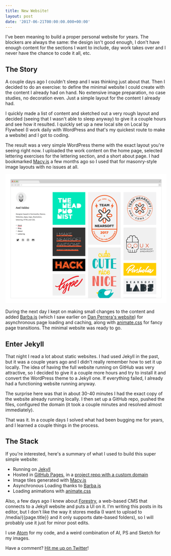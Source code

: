 ```yaml
---
title: New Website!
layout: post
date: '2017-06-21T00:00:00.000+00:00'
---
```

I've been meaning to build a proper personal website for years. The blockers are always the same: the design isn't good enough, I don't have enough content for the sections I want to include, day work takes over and I never have the chance to code it all, etc.

## The Story

A couple days ago I couldn't sleep and I was thinking just about that. Then I decided to do an exercise: to define the minimal website I could create with the content I already had on hand. No extensive image preparation, no case studies, no decoration even. Just a simple layout for the content I already had.

I quickly made a list of content and sketched out a very rough layout and decided (seeing that I wasn't able to sleep anyway) to give it a couple hours and see how it resulted. I quickly set up a new local site on Local by Flywheel (I work daily with WordPress and that's my quickest route to make a website) and I got to coding.

The result was a very simple WordPress theme with the exact layout you're seeing right now. I uploaded the work content on the home page, selected lettering exercises for the lettering section, and a short about page. I had bookmarked [Macy.js](http://macyjs.com/) a few months ago so I used that for masonry-style image layouts with no issues at all.

![](/assets/media/postimages/2017/06/axelvaldezmx-jun-2017.png)

During the next day I kept on making small changes to the content and added [Barba.js](http://barbajs.org/) (which I saw earlier on [Dan Perrera's website](https://perrera.com/)) for asynchronous page loading and caching, along with [animate.css](https://daneden.github.io/animate.css/) for fancy page transitions. The minimal website was ready to go.

## Enter Jekyll

That night I read a lot about static websites. I had used Jekyll in the past, but it was a couple years ago and I didn't really remember how to set it up locally. The idea of having the full website running on GitHub was very attractive, so I decided to give it a couple more hours and try to install it and convert the WordPress theme to a Jekyll one. If everything failed, I already had a functioning website running anyway.

The surprise here was that in about 30-40 minutes I had the exact copy of the website already running locally. I then set up a GitHub repo, pushed the files, configured the domain (it took a couple minutes and resolved almost immediately).

That was it. In a couple days I solved what had been bugging me for years, and I learned a couple things in the process.

## The Stack

If you're interested, here's a summary of what I used to build this super simple website:

* Running on [Jekyll](https://jekyllrb.com/)
* Hosted in [GitHub Pages](https://pages.github.com/), in a [project repo with a custom domain](https://github.com/axelvaldez/axelvaldez.mx)
* Image tiles generated with [Macy.js](http://macyjs.com/)
* Asynchronous Loading thanks to [Barba.js](http://barbajs.org/)
* Loading animations with [animate.css](https://daneden.github.io/animate.css/)

Also, a few days ago I knew about [Forestry](https://forestry.io/), a web-based CMS that connects to a Jekyll website and puts a UI on it. I'm writing this posts in its editor, but I don't like the way it stores media (I want to upload to /media/{{page.title}} and it only supports date-based folders), so I will probably use it just for minor post edits.

I use [Atom](https://atom.io/) for my code, and a weird combination of AI, PS and Sketch for my images.

Have a comment? [Hit me up on Twitter](https://twitter.com/axel)!